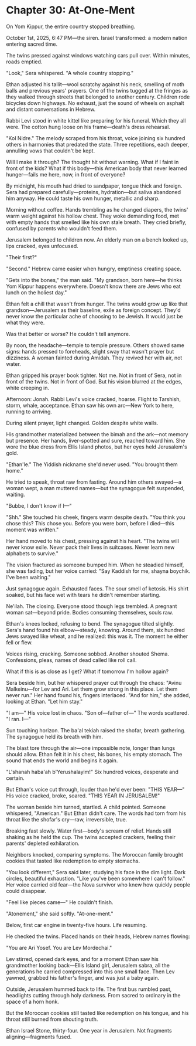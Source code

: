 # Chapter 30: At‑One‑Ment

On Yom Kippur, the entire country stopped breathing.

October 1st, 2025, 6:47 PM—the siren. Israel transformed: a modern nation entering sacred time.

The twins pressed against windows watching cars pull over. Within minutes, roads emptied. 

"Look," Sera whispered. "A whole country stopping."

Ethan adjusted his tallit—wool scratchy against his neck, smelling of moth balls and previous years' prayers. One of the twins tugged at the fringes as they walked through streets that belonged to another century. Children rode bicycles down highways. No exhaust, just the sound of wheels on asphalt and distant conversations in Hebrew.

Rabbi Levi stood in white kittel like preparing for his funeral. Which they all were. The cotton hung loose on his frame—death's dress rehearsal.

"Kol Nidre." The melody scraped from his throat, voice joining six hundred others in harmonies that predated the state. Three repetitions, each deeper, annulling vows that couldn't be kept.

Will I make it through? The thought hit without warning. What if I faint in front of the kids? What if this body—this American body that never learned hunger—fails me here, now, in front of everyone?

By midnight, his mouth had dried to sandpaper, tongue thick and foreign. Sera had prepared carefully—proteins, hydration—but saliva abandoned him anyway. He could taste his own hunger, metallic and sharp.

Morning without coffee. Hands trembling as he changed diapers, the twins' warm weight against his hollow chest. They woke demanding food, met with empty hands that smelled like his own stale breath. They cried briefly, confused by parents who wouldn't feed them.

Jerusalem belonged to children now. An elderly man on a bench looked up, lips cracked, eyes unfocused.

"Their first?"

"Second." Hebrew came easier when hungry, emptiness creating space.

"Gets into the bones," the man said. "My grandson, born here—he thinks Yom Kippur happens everywhere. Doesn't know there are Jews who eat lunch on the holiest day."

Ethan felt a chill that wasn't from hunger. The twins would grow up like that grandson—Jerusalem as their baseline, exile as foreign concept. They'd never know the particular ache of choosing to be Jewish. It would just be what they were.

Was that better or worse? He couldn't tell anymore.

By noon, the headache—temple to temple pressure. Others showed same signs: hands pressed to foreheads, slight sway that wasn't prayer but dizziness. A woman fainted during Amidah. They revived her with air, not water.

Ethan gripped his prayer book tighter. Not me. Not in front of Sera, not in front of the twins. Not in front of God. But his vision blurred at the edges, white creeping in.

Afternoon: Jonah. Rabbi Levi's voice cracked, hoarse. Flight to Tarshish, storm, whale, acceptance. Ethan saw his own arc—New York to here, running to arriving.

During silent prayer, light changed. Golden despite white walls.

His grandmother materialized between the bimah and the ark—not memory but presence. Her hands, liver-spotted and sure, reached toward him. She wore the blue dress from Ellis Island photos, but her eyes held Jerusalem's gold.

"Ethan'le." The Yiddish nickname she'd never used. "You brought them home."

He tried to speak, throat raw from fasting. Around him others swayed—a woman wept, a man muttered names—but the synagogue felt suspended, waiting.

"Bubbe, I don't know if I—"

"Shh." She touched his cheek, fingers warm despite death. "You think you chose this? This chose you. Before you were born, before I died—this moment was written."

Her hand moved to his chest, pressing against his heart. "The twins will never know exile. Never pack their lives in suitcases. Never learn new alphabets to survive."

The vision fractured as someone bumped him. When he steadied himself, she was fading, but her voice carried: "Say Kaddish for me, shayna boychik. I've been waiting."

Just synagogue again. Exhausted faces. The sour smell of ketosis. His shirt soaked, but his face wet with tears he didn't remember starting.

Ne'ilah. The closing. Everyone stood though legs trembled. A pregnant woman sat—beyond pride. Bodies consuming themselves, souls raw.

Ethan's knees locked, refusing to bend. The synagogue tilted slightly. Sera's hand found his elbow—steady, knowing. Around them, six hundred Jews swayed like wheat, and he realized: this was it. The moment he either fell or flew.

Voices rising, cracking. Someone sobbed. Another shouted Shema. Confessions, pleas, names of dead called like roll call.

What if this is as close as I get? What if tomorrow I'm hollow again?

Sera beside him, but her whispered prayer cut through the chaos: "Avinu Malkeinu—for Lev and Ari. Let them grow strong in this place. Let them never run." Her hand found his, fingers interlaced. "And for him," she added, looking at Ethan. "Let him stay."

"I am—" His voice lost in chaos. "Son of—father of—" The words scattered. "I ran. I—"

Sun touching horizon. The ba'al tekiah raised the shofar, breath gathering. The synagogue held its breath with him.

The blast tore through the air—one impossible note, longer than lungs should allow. Ethan felt it in his chest, his bones, his empty stomach. The sound that ends the world and begins it again.

"L'shanah haba'ah b'Yerushalayim!" Six hundred voices, desperate and certain.

But Ethan's voice cut through, louder than he'd ever been: "THIS YEAR—" His voice cracked, broke, soared. "THIS YEAR IN JERUSALEM!"

The woman beside him turned, startled. A child pointed. Someone whispered, "American." But Ethan didn't care. The words had torn from his throat like the shofar's cry—raw, irreversible, true.

Breaking fast slowly. Water first—body's scream of relief. Hands still shaking as he held the cup. The twins accepted crackers, feeling their parents' depleted exhilaration.

Neighbors knocked, comparing symptoms. The Moroccan family brought cookies that tasted like redemption to empty stomachs.

"You look different," Sera said later, studying his face in the dim light. Dark circles, beautiful exhaustion. "Like you've been somewhere I can't follow." Her voice carried old fear—the Nova survivor who knew how quickly people could disappear.

"Feel like pieces came—" He couldn't finish.

"Atonement," she said softly. "At-one-ment."

Below, first car engine in twenty-five hours. Life resuming.

He checked the twins. Placed hands on their heads, Hebrew names flowing:

"You are Ari Yosef. You are Lev Mordechai."

Lev stirred, opened dark eyes, and for a moment Ethan saw his grandmother looking back—Ellis Island girl, Jerusalem sabra, all the generations he carried compressed into this one small face. Then Lev yawned, grabbed his father's finger, and was just a baby again.

Outside, Jerusalem hummed back to life. The first bus rumbled past, headlights cutting through holy darkness. From sacred to ordinary in the space of a horn honk.

But the Moroccan cookies still tasted like redemption on his tongue, and his throat still burned from shouting truth.

Ethan Israel Stone, thirty-four. One year in Jerusalem. Not fragments aligning—fragments fused.
